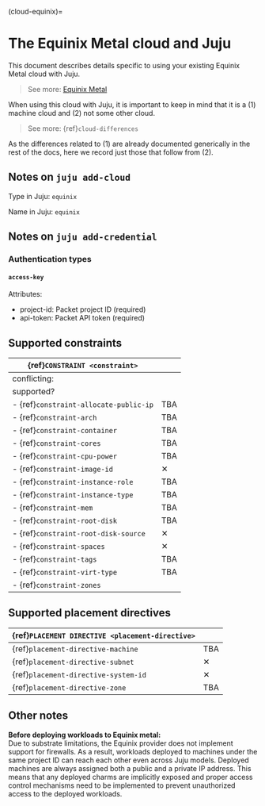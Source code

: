 (cloud-equinix)=
# The Equinix Metal cloud and Juju


This document describes details specific to using your existing Equinix Metal cloud with Juju. 

> See more: [Equinix Metal](https://deploy.equinix.com/developers/docs/metal/) 

When using this cloud with Juju, it is important to keep in mind that it is a (1) machine cloud and (2) not some other cloud.

> See more: {ref}`cloud-differences`

As the differences related to (1) are already documented generically in the rest of the docs, here we record just those that follow from (2).


## Notes on `juju add-cloud`

Type in Juju: `equinix`

Name in Juju: `equinix`

## Notes on `juju add-credential`


### Authentication types


#### `access-key`
Attributes:
- project-id: Packet project ID (required)
- api-token: Packet API token (required)

<!--
## Notes on `juju bootstrap`


## Cloud-specific model configuration keys
-->


## Supported constraints

| {ref}`CONSTRAINT <constraint>`         |          |
|----------------------------------------|----------|
| conflicting:                           |          |
| supported?                             |          |
| - {ref}`constraint-allocate-public-ip` | TBA      |
| - {ref}`constraint-arch`               | TBA      |
| - {ref}`constraint-container`          | TBA      |
| - {ref}`constraint-cores`              | TBA      |
| - {ref}`constraint-cpu-power`          | TBA      |
| - {ref}`constraint-image-id`           | &#10005; |
| - {ref}`constraint-instance-role`      | TBA      |
| - {ref}`constraint-instance-type`      | TBA      |
| - {ref}`constraint-mem`                | TBA      |
| - {ref}`constraint-root-disk`          | TBA      |
| - {ref}`constraint-root-disk-source`   | &#10005; |
| - {ref}`constraint-spaces`             | &#10005; |
| - {ref}`constraint-tags`               | TBA      |
| - {ref}`constraint-virt-type`          | TBA      |
| - {ref}`constraint-zones`              |          |

## Supported placement directives

| {ref}`PLACEMENT DIRECTIVE <placement-directive>` |          |
|--------------------------------------------------|----------|
| {ref}`placement-directive-machine`               | TBA      |
| {ref}`placement-directive-subnet`                | &#10005; |
| {ref}`placement-directive-system-id`             | &#10005; |
| {ref}`placement-directive-zone`                  | TBA      |


## Other notes

**Before deploying workloads to Equinix metal:** <br> Due to substrate limitations, the Equinix provider does not implement support for firewalls. As a result, workloads deployed to machines under the same project ID can reach each other even across Juju models. Deployed machines are always assigned both a public and a private IP address. This means that any deployed charms are implicitly exposed and proper access control mechanisms need to be implemented to prevent unauthorized access to the deployed workloads.
